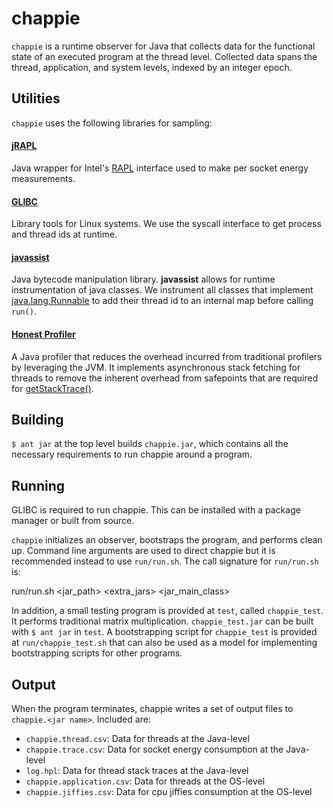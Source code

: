 # chappie #

`chappie` is a runtime observer for Java that collects data for the functional state of an executed program at the thread level. Collected data spans the thread, application, and system levels, indexed by an integer epoch.

## Utilities ##

`chappie` uses the following libraries for sampling:

#### [jRAPL](http://kliu20.github.io/jRAPL) ####
Java wrapper for Intel's [RAPL](https://en.wikipedia.org/w/index.php?title=Running_average_power_limit&redirect=yes) interface used to make per socket energy measurements.

#### [GLIBC](https://www.gnu.org/software/libc/) ####
Library tools for Linux systems. We use the syscall interface to get process and thread ids at runtime.

#### [javassist](http://www.javassist.org/) ####
Java bytecode manipulation library. **javassist** allows for runtime instrumentation of java classes. We instrument all classes that implement [java.lang.Runnable](https://docs.oracle.com/javase/8/docs/api/java/lang/Runnable.html) to add their thread id to an internal map before calling `run()`.

#### [Honest Profiler](https://github.com/jvm-profiling-tools/honest-profiler) ####
A Java profiler that reduces the overhead incurred from traditional profilers by leveraging the JVM. It implements asynchronous stack fetching for threads to remove the inherent overhead from safepoints that are required for [getStackTrace()](https://docs.oracle.com/javase/8/docs/api/java/lang/Thread.html).

## Building ##

`$ ant jar` at the top level builds `chappie.jar`, which contains all the necessary requirements to run chappie around a program.

## Running ##

GLIBC is required to run chappie. This can be installed with a package manager or built from source.

`chappie` initializes an observer, bootstraps the program, and performs clean up. Command line arguments are used to direct chappie but it is recommended instead to use `run/run.sh`. The call signature for `run/run.sh` is:

run/run.sh <jar_path> <extra_jars> <jar_main_class> <args>

In addition, a small testing program is provided at `test`, called `chappie_test`. It performs traditional matrix multiplication. `chappie_test.jar` can be built with `$ ant jar` in `test`. A bootstrapping script for `chappie_test` is provided at `run/chappie_test.sh` that can also be used as a model for implementing bootstrapping scripts for other programs.

## Output ##

When the program terminates, chappie writes a set of output files to `chappie.<jar name>`. Included are:

 - `chappie.thread.csv`: Data for threads at the Java-level
 - `chappie.trace.csv`: Data for socket energy consumption at the Java-level
 - `log.hpl`: Data for thread stack traces at the Java-level
 - `chappie.application.csv`: Data for threads at the OS-level
 - `chappie.jiffies.csv`: Data for cpu jiffies consumption at the OS-level
